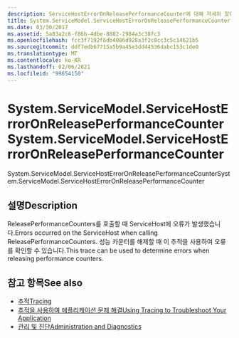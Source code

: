 ```yaml
---
description: ServiceHostErrorOnReleasePerformanceCounter에 대해 자세히 알아보세요.
title: System.ServiceModel.ServiceHostErrorOnReleasePerformanceCounter
ms.date: 03/30/2017
ms.assetid: 5a83a2c6-f86b-4dbe-8882-2984a3c38fc3
ms.openlocfilehash: fcc3f7192f6db4086d928a3f2c0cc3c5c14621b5
ms.sourcegitcommit: ddf7edb67715a5b9a45e3dd44536dabc153c1de0
ms.translationtype: MT
ms.contentlocale: ko-KR
ms.lasthandoff: 02/06/2021
ms.locfileid: "99654150"
---
```

# <a name="systemservicemodelservicehosterroronreleaseperformancecounter"></a><span data-ttu-id="2125b-103">System.ServiceModel.ServiceHostErrorOnReleasePerformanceCounter</span><span class="sxs-lookup"><span data-stu-id="2125b-103">System.ServiceModel.ServiceHostErrorOnReleasePerformanceCounter</span></span>

<span data-ttu-id="2125b-104">System.ServiceModel.ServiceHostErrorOnReleasePerformanceCounter</span><span class="sxs-lookup"><span data-stu-id="2125b-104">System.ServiceModel.ServiceHostErrorOnReleasePerformanceCounter</span></span>  
  
## <a name="description"></a><span data-ttu-id="2125b-105">설명</span><span class="sxs-lookup"><span data-stu-id="2125b-105">Description</span></span>  

 <span data-ttu-id="2125b-106">ReleasePerformanceCounters를 호출할 때 ServiceHost에 오류가 발생했습니다.</span><span class="sxs-lookup"><span data-stu-id="2125b-106">Errors occurred on the ServiceHost when calling ReleasePerformanceCounters.</span></span> <span data-ttu-id="2125b-107">성능 카운터를 해제할 때 이 추적을 사용하여 오류를 확인할 수 있습니다.</span><span class="sxs-lookup"><span data-stu-id="2125b-107">This trace can be used to determine errors when releasing performance counters.</span></span>  
  
## <a name="see-also"></a><span data-ttu-id="2125b-108">참고 항목</span><span class="sxs-lookup"><span data-stu-id="2125b-108">See also</span></span>

- [<span data-ttu-id="2125b-109">추적</span><span class="sxs-lookup"><span data-stu-id="2125b-109">Tracing</span></span>](index.md)
- [<span data-ttu-id="2125b-110">추적을 사용하여 애플리케이션 문제 해결</span><span class="sxs-lookup"><span data-stu-id="2125b-110">Using Tracing to Troubleshoot Your Application</span></span>](using-tracing-to-troubleshoot-your-application.md)
- [<span data-ttu-id="2125b-111">관리 및 진단</span><span class="sxs-lookup"><span data-stu-id="2125b-111">Administration and Diagnostics</span></span>](../index.md)
